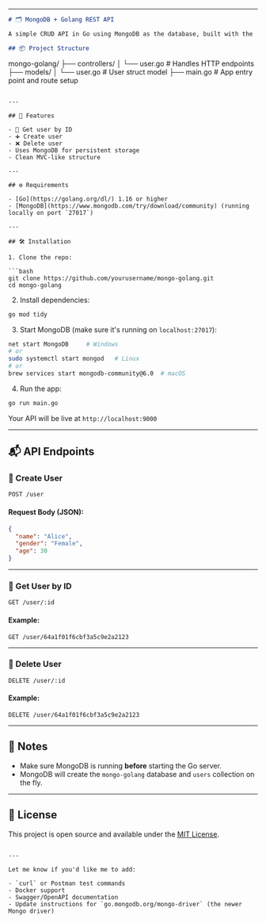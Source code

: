 
---

```markdown
# 🗂️ MongoDB + Golang REST API

A simple CRUD API in Go using MongoDB as the database, built with the `mgo` driver and `httprouter`.

## 📦 Project Structure

```

mongo-golang/
├── controllers/
│   └── user.go       # Handles HTTP endpoints
├── models/
│   └── user.go       # User struct model
├── main.go           # App entry point and route setup

````

---

## 🚀 Features

- 🔎 Get user by ID
- ➕ Create user
- ❌ Delete user
- Uses MongoDB for persistent storage
- Clean MVC-like structure

---

## ⚙️ Requirements

- [Go](https://golang.org/dl/) 1.16 or higher
- [MongoDB](https://www.mongodb.com/try/download/community) (running locally on port `27017`)

---

## 🛠️ Installation

1. Clone the repo:

```bash
git clone https://github.com/yourusername/mongo-golang.git
cd mongo-golang
````

2. Install dependencies:

```bash
go mod tidy
```

3. Start MongoDB (make sure it's running on `localhost:27017`):

```bash
net start MongoDB     # Windows
# or
sudo systemctl start mongod   # Linux
# or
brew services start mongodb-community@6.0  # macOS
```

4. Run the app:

```bash
go run main.go
```

Your API will be live at `http://localhost:9000`

---

## 📬 API Endpoints

### 🔹 Create User

```
POST /user
```

#### Request Body (JSON):

```json
{
  "name": "Alice",
  "gender": "Female",
  "age": 30
}
```

---

### 🔹 Get User by ID

```
GET /user/:id
```

#### Example:

```
GET /user/64a1f01f6cbf3a5c9e2a2123
```

---

### 🔹 Delete User

```
DELETE /user/:id
```

#### Example:

```
DELETE /user/64a1f01f6cbf3a5c9e2a2123
```

---

## 🧠 Notes

* Make sure MongoDB is running **before** starting the Go server.
* MongoDB will create the `mongo-golang` database and `users` collection on the fly.

---

## 📌 License

This project is open source and available under the [MIT License](LICENSE).

```

---

Let me know if you'd like me to add:

- `curl` or Postman test commands  
- Docker support  
- Swagger/OpenAPI documentation  
- Update instructions for `go.mongodb.org/mongo-driver` (the newer Mongo driver)
```
